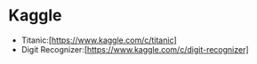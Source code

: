 # Kaggle  
 *  Titanic:[https://www.kaggle.com/c/titanic]  
 *  Digit Recognizer:[https://www.kaggle.com/c/digit-recognizer]  
